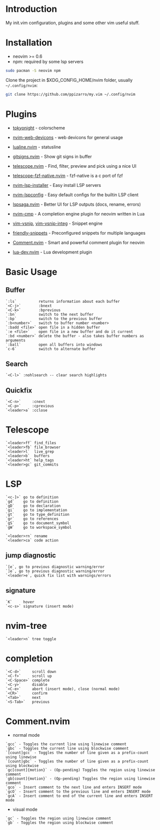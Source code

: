 # Introduction

My init.vim configuration, plugins and some other vim useful stuff.

# Installation

- neovim >= 0.6
- npm: required by some lsp servers

```bash
sudo pacman -S neovim npm
```

Clone the project in $XDG_CONFIG_HOME/nvim folder, usually `~/.config/nvim`:

```bash
git clone https://github.com/ppizarro/my.vim ~/.config/nvim
```

# Plugins

- [tokyonight](https://github.com/folke/tokyonight.nvim) - colorscheme
- [nvim-web-devicons](https://github.com/kyazdani42/nvim-web-devicons) - web devicons for general usage
- [lualine.nvim](https://github.com/hoob3rt/lualine.nvim) - statusline

- [gitsigns.nvim](https://github.com/lewis6991/gitsigns.nvim) - Show git signs in buffer

- [telescope.nvim](https://github.com/nvim-lua/telescope.nvim) - Find, filter, preview and pick using a nice UI
- [telescope-fzf-native.nvim](https://github.com/nvim-telescope/telescope-fzf-native.nvim) - fzf-native is a c port of fzf 

- [nvim-lsp-installer](https://github.com/williamboman/nvim-lsp-installer) - Easy install LSP servers
- [nvim-lspconfig](https://github.com/neovim/nvim-lspconfig) - Easy default configs for the builtin LSP client
- [lspsaga.nvim](https://github.com/glepnir/lspsaga.nvim) - Better UI for LSP outputs (docs, rename, errors)
- [nvim-cmp](https://github.com/hrsh7th/nvim-cmp) - A completion engine plugin for neovim written in Lua
- [vim-vsnip](https://github.com/hrsh7th/vim-vsnip), [vim-vsnip-integ](https://github.com/hrsh7th/vim-vsnip-integ) - Snippet engine
- [friendly-snippets](https://github.com/rafamadriz/friendly-snippets) - Preconfigured snippets for multiple languages
- [Comment.nvim](https://github.com/numToStr/Comment.nvim) - Smart and powerful comment plugin for neovim

- [lua-dev.nvim](https://github.com/folke/lua-dev.nvim) - Lua development plugin

# Basic Usage

## Buffer
```help
`:ls`          returns information about each buffer
`<C-j>`        :bnext
`<C-k>`        :bprevious
`:bn`          switch to the next buffer
`:bp`          switch to the previous buffer
`:b<number>`   switch to buffer number <number>
`:badd <file>` open file in a hidden buffer
`:e <file>`    open file in a new buffer and do it current
`:bd <number>` delete the buffer - also takes buffer numbers as arguments
`:ball`        open all buffers into windows
`c-6`          switch to alternate buffer
```

## Search
```help
`<C-l>` :nohlsearch -- clear search highlights
```

## Quickfix
```help
`<C-n>`     :cnext
`<C-p>`     :cprevious
`<leader>a` :cclose
```

# Telescope
```help
`<leader>ff` find_files
`<leader>fb` file_browser
`<leader>l`	 live_grep
`<leader>b`  buffers
`<leader>ht` help_tags
`<leader>gc` git_commits
```

# LSP
```help
`<c-]>` go to definition
`gd`    go to definition
`gD`    go to declaration
`gi`    go to implementation
`gt`    go to type_definition
`gr`    go to references
`gS`    go to document_symbol
`gW`    go to workspace_symbol

`<leader>rn` rename
`<leader>ca` code action
```

## jump diagnostic
```help
`[e`, go to previous diagnostic warning/error
`]e`, go to previous diagnostic warning/error
`<leader>e`, quick fix list with warnings/errors
```

## signature
```help
`K`     hover
`<c-s>` signature (insert mode)
```

# nvim-tree
```help
`<leader>n` tree toggle
```

# completion
```help
`<C-d>`     scroll down
`<C-f>`     scroll up
`<C-Space>` complete
`<C-y>`     disable
`<C-e>`     abort (insert mode), close (normal mode)
`<CR>`      confirm
`<Tab>`     next
`<S-Tab>`   previous
```

# Comment.nvim
 - normal mode

```help
`gcc` - Toggles the current line using linewise comment
`gbc` - Toggles the current line using blockwise comment
`[count]gcc` - Toggles the number of line given as a prefix-count using linewise
`[count]gbc` - Toggles the number of line given as a prefix-count using blockwise
`gc[count]{motion}` - (Op-pending) Toggles the region using linewise comment
`gb[count]{motion}` - (Op-pending) Toggles the region using linewise comment
`gco` - Insert comment to the next line and enters INSERT mode
`gcO` - Insert comment to the previous line and enters INSERT mode
`gcA` - Insert comment to end of the current line and enters INSERT mode
```

 - visual mode
```help
`gc` - Toggles the region using linewise comment
`gb` - Toggles the region using blockwise comment
```
